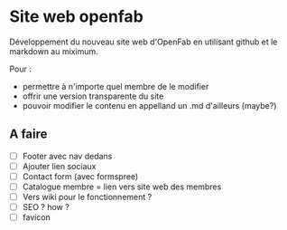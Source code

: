 # Site web openfab

Développement du nouveau site web d'OpenFab en utilisant github et le markdown au miximum.

Pour :

- permettre à n'importe quel membre de le modifier
- offrir une version transparente du site
- pouvoir modifier le contenu en appelland un .md d'ailleurs (maybe?)


## A faire

- [ ] Footer avec nav dedans
- [ ] Ajouter lien sociaux
- [ ] Contact form (avec formspree)
- [ ] Catalogue membre = lien vers site web des membres
- [ ] Vers wiki pour le fonctionnement ?
- [ ] SEO ? how ?
- [ ] favicon
